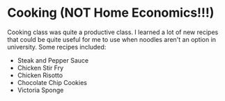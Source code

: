 <html>
<h1>Cooking (<strong>NOT</strong> Home Economics!!!)</h1>
<body>
  <p>Cooking class was quite a productive class. I learned a lot of new recipes that could be quite useful for me to use when noodles aren't an option in university. Some recipes included:</p>
  <ul>
  <li>Steak and Pepper Sauce</li>
  <li>Chicken Stir Fry</li>
  <li>Chicken Risotto</li>
  <li>Chocolate Chip Cookies</li>
  <li>Victoria Sponge</li>
  </ul>
</body>
</html>
